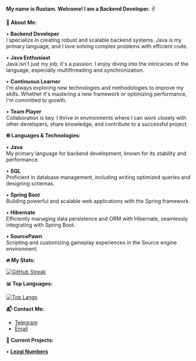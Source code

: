 **My name is Rustam. Welcome! I am a Backend Developer.** ✌️

**📝 About Me:**

• **Backend Developer**  
  I specialize in creating robust and scalable backend systems. Java is my primary language, and I love solving complex problems with efficient code.

• **Java Enthusiast**  
  Java isn't just my job; it's a passion. I enjoy diving into the intricacies of the language, especially multithreading and synchronization.

• **Continuous Learner**  
  I'm always exploring new technologies and methodologies to improve my skills. Whether it's mastering a new framework or optimizing performance, I'm committed to growth.

• **Team Player**  
  Collaboration is key. I thrive in environments where I can work closely with other developers, share knowledge, and contribute to a successful project.

**🌐 Languages & Technologies:**

• **Java**  
  My primary language for backend development, known for its stability and performance.

• **SQL**  
  Proficient in database management, including writing optimized queries and designing schemas.

• **Spring Boot**  
  Building powerful and scalable web applications with the Spring framework.

• **Hibernate**  
  Efficiently managing data persistence and ORM with Hibernate, seamlessly integrating with Spring Boot.

• **SourcePawn**  
  Scripting and customizing gameplay experiences in the Source engine environment.

**🔥 My Stats:**

[![GitHub Streak](http://github-readme-streak-stats.herokuapp.com?user=dev-suleymanov)](https://git.io/streak-stats)

**📊 Top Languages:**

[![Top Langs](https://github-readme-stats.vercel.app/api/top-langs/?username=dev-suleymanov)](https://github.com/anuraghazra/github-readme-stats)

**📬 Contact Me:**

- [Telegram](https://t.me/devsuleymanov)
- [Email](https://mail.google.com/mail/?view=cm&fs=1&to=dev.suleymanov@gmail.com)

**🚀 Current Projects:**

• **[Lezgi Numbers]([https://link-to-project.com](https://github.com/LekiTech/lezgi-numbers-java))**  
